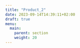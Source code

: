 ```yaml
---
title: "Product_2"
date: 2023-09-14T14:39:11+02:00
draft: true
menu:
  main:
    parent: section
    weight: 20
---
```

